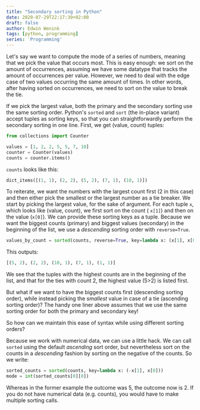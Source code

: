 ```yaml
---
title: "Secondary sorting in Python"
date: 2020-07-29T22:17:39+02:00
draft: false
author: Edwin Wenink
tags: [python, programming]
series: 'Programming'
---
```


Let's say we want to compute the mode of a series of numbers, meaning that we pick the value that occurs most. 
This is easy enough: we sort on the amount of occurrences, assuming we have some datatype that tracks the amount of occurrences per value.
However, we need to deal with the edge case of two values occurring the same amount of times. 
In other words, after having sorted on occurrences, we need to sort on the value to break the tie.

If we pick the largest value, both the primary and the secondary sorting use the same sorting order.
Python's `sorted` and `sort` (the in-place variant) accept tuples as sorting keys, so that you can straightforwardly perform the secondary sorting in one line. 
First, we get (value, count) tuples:

```python
from collections import Counter

values = [1, 2, 2, 5, 5, 7, 10]
counter = Counter(values)
counts = counter.items()
```

`counts` looks like this:

```python
dict_items([(1, 1), (2, 2), (5, 2), (7, 1), (10, 1)])
```

To reiterate, we want the numbers with the largest count first (2 in this case) and then either pick the smallest or the largest number as a tie breaker.
We start by picking the largest value, for the sake of argument.
For each tuple `x`, which looks like (value, count), we first sort on the count ( `x[1]`) and then on the value (`x[0]`).
We can provide these sorting keys as a tuple.
Because we want the biggest counts (primary) and biggest values (secondary) in the beginning of the list, we use a *descending* sorting order with `reverse=True`.

```python
values_by_count = sorted(counts, reverse=True, key=lambda x: (x[1], x[0]))
```

This outputs: 

```python
[(5, 2), (2, 2), (10, 1), (7, 1), (1, 1)] 
```

We see that the tuples with the highest counts are in the beginning of the list, and that for the ties with count 2, the highest value (5>2) is listed first.

But what if we want to have the biggest counts first (descending sorting order), while instead picking the *smallest* value in case of a tie (ascending sorting order)?
The handy one liner above assumes that we use the same sorting order for both the primary and secondary key!

So how can we maintain this ease of syntax while using different sorting orders?

Because we work with numerical data, we can use a little hack. 
We can call `sorted` using the default *ascending* sort order, but nevertheless sort on the counts in a *descending* fashion by sorting on the negative of the counts. 
So we write:

```python
sorted_counts = sorted(counts, key=lambda x: (-x[1], x[0]))
mode = int(sorted_counts[0][0])
```

Whereas in the former example the outcome was 5, the outcome now is 2.
If you do not have numerical data (e.g. counts), you would have to make multiple sorting calls.
